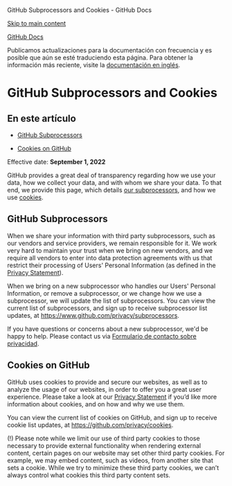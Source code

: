 GitHub Subprocessors and Cookies - GitHub Docs

[Skip to main content](#main-content)

[](/es)[GitHub Docs](/es)

Publicamos actualizaciones para la documentación con frecuencia y es posible que aún se esté traduciendo esta página. Para obtener la información más reciente, visite la [documentación en inglés](/en).

GitHub Subprocessors and Cookies
==========

En este artículo
----------

* [GitHub Subprocessors](#github-subprocessors)

* [Cookies on GitHub](#cookies-on-github)

Effective date: **September 1, 2022**

GitHub provides a great deal of transparency regarding how we use your data, how we collect your data, and with whom we share your data. To that end, we provide this page, which details [our subprocessors](#github-subprocessors), and how we use [cookies](#cookies-on-github).

[](#github-subprocessors)GitHub Subprocessors
----------

When we share your information with third party subprocessors, such as our vendors and service providers, we remain responsible for it. We work very hard to maintain your trust when we bring on new vendors, and we require all vendors to enter into data protection agreements with us that restrict their processing of Users' Personal Information (as defined in the [Privacy Statement](/es/articles/github-privacy-statement)).

When we bring on a new subprocessor who handles our Users' Personal Information, or remove a subprocessor, or we change how we use a subprocessor, we will update the list of subprocessors. You can view the current list of subprocessors, and sign up to receive subprocessor list updates, at <https://www.github.com/privacy/subprocessors>.

If you have questions or concerns about a new subprocessor, we'd be happy to help. Please contact us via [Formulario de contacto sobre privacidad](https://github.com/contact/privacy).

[](#cookies-on-github)Cookies on GitHub
----------

GitHub uses cookies to provide and secure our websites, as well as to analyze the usage of our websites, in order to offer you a great user experience. Please take a look at our [Privacy Statement](/es/github/site-policy/github-privacy-statement#our-use-of-cookies-and-tracking) if you’d like more information about cookies, and on how and why we use them.

You can view the current list of cookies on GitHub, and sign up to receive cookie list updates, at <https://github.com/privacy/cookies>.

(!) Please note while we limit our use of third party cookies to those necessary to provide external functionality when rendering external content, certain pages on our website may set other third party cookies. For example, we may embed content, such as videos, from another site that sets a cookie. While we try to minimize these third party cookies, we can’t always control what cookies this third party content sets.
